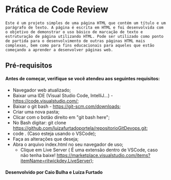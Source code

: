 # Prática de Code Review

    Este é um projeto simples de uma página HTML que contém um título e um parágrafo de texto. A página é escrita em HTML e foi desenvolvida com o objetivo de demonstrar o uso básico de marcação de texto e estruturação de página utilizando HTML. Pode ser utilizado como ponto de partida para o desenvolvimento de outras páginas HTML mais complexas, bem como para fins educacionais para aqueles que estão começando a aprender a desenvolver páginas web.


## Pré-requisitos
#### Antes de começar, verifique se você atendeu aos seguintes requisitos:

- Navegador web atualizado;
- Baixar uma IDE (Visual Studio Code, IntelliJ...) - https://code.visualstudio.com/;
- Baixar o git bash - https://git-scm.com/downloads;
- Criar uma nova pasta;
- Clicar com o botão direito em "git bash here";
- No Bash digitar: git clone https://github.com/luizafurtadoportela/repositorioGitDevops.git;
- code . (Caso esteja usando o VSCode);
- Faça as alterações que deseja;
- Abra o arquivo index.html no seu navegador de uso;
    - Clique em Live Server ( É uma extensão dentro de VSCode, caso não tenha baixe! https://marketplace.visualstudio.com/items?itemName=ritwickdey.LiveServer);

#### Desenvolvido por Caio Bulha e Luíza Furtado
